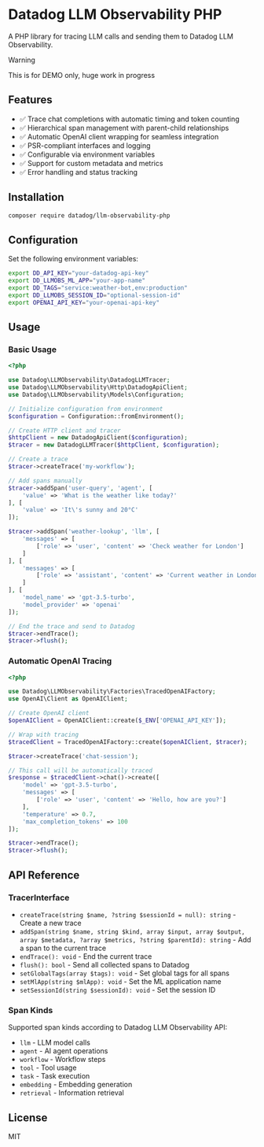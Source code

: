 # Datadog LLM Observability PHP

A PHP library for tracing LLM calls and sending them to Datadog LLM Observability.

>[!WARNING]
>This is for DEMO only, huge work in progress

## Features

- ✅ Trace chat completions with automatic timing and token counting
- ✅ Hierarchical span management with parent-child relationships
- ✅ Automatic OpenAI client wrapping for seamless integration
- ✅ PSR-compliant interfaces and logging
- ✅ Configurable via environment variables
- ✅ Support for custom metadata and metrics
- ✅ Error handling and status tracking

## Installation

```bash
composer require datadog/llm-observability-php
```

## Configuration

Set the following environment variables:

```bash
export DD_API_KEY="your-datadog-api-key"
export DD_LLMOBS_ML_APP="your-app-name"
export DD_TAGS="service:weather-bot,env:production"
export DD_LLMOBS_SESSION_ID="optional-session-id"
export OPENAI_API_KEY="your-openai-api-key"
```

## Usage

### Basic Usage

```php
<?php

use Datadog\LLMObservability\DatadogLLMTracer;
use Datadog\LLMObservability\Http\DatadogApiClient;
use Datadog\LLMObservability\Models\Configuration;

// Initialize configuration from environment
$configuration = Configuration::fromEnvironment();

// Create HTTP client and tracer
$httpClient = new DatadogApiClient($configuration);
$tracer = new DatadogLLMTracer($httpClient, $configuration);

// Create a trace
$tracer->createTrace('my-workflow');

// Add spans manually
$tracer->addSpan('user-query', 'agent', [
    'value' => 'What is the weather like today?'
], [
    'value' => 'It\'s sunny and 20°C'
]);

$tracer->addSpan('weather-lookup', 'llm', [
    'messages' => [
        ['role' => 'user', 'content' => 'Check weather for London']
    ]
], [
    'messages' => [
        ['role' => 'assistant', 'content' => 'Current weather in London: Sunny, 20°C']
    ]
], [
    'model_name' => 'gpt-3.5-turbo',
    'model_provider' => 'openai'
]);

// End the trace and send to Datadog
$tracer->endTrace();
$tracer->flush();
```

### Automatic OpenAI Tracing

```php
<?php

use Datadog\LLMObservability\Factories\TracedOpenAIFactory;
use OpenAI\Client as OpenAIClient;

// Create OpenAI client
$openAIClient = OpenAIClient::create($_ENV['OPENAI_API_KEY']);

// Wrap with tracing
$tracedClient = TracedOpenAIFactory::create($openAIClient, $tracer);

$tracer->createTrace('chat-session');

// This call will be automatically traced
$response = $tracedClient->chat()->create([
    'model' => 'gpt-3.5-turbo',
    'messages' => [
        ['role' => 'user', 'content' => 'Hello, how are you?']
    ],
    'temperature' => 0.7,
    'max_completion_tokens' => 100
]);

$tracer->endTrace();
$tracer->flush();
```

## API Reference

### TracerInterface

- `createTrace(string $name, ?string $sessionId = null): string` - Create a new trace
- `addSpan(string $name, string $kind, array $input, array $output, array $metadata, ?array $metrics, ?string $parentId): string` - Add a span to the current trace
- `endTrace(): void` - End the current trace
- `flush(): bool` - Send all collected spans to Datadog
- `setGlobalTags(array $tags): void` - Set global tags for all spans
- `setMlApp(string $mlApp): void` - Set the ML application name
- `setSessionId(string $sessionId): void` - Set the session ID

### Span Kinds

Supported span kinds according to Datadog LLM Observability API:

- `llm` - LLM model calls
- `agent` - AI agent operations
- `workflow` - Workflow steps
- `tool` - Tool usage
- `task` - Task execution
- `embedding` - Embedding generation
- `retrieval` - Information retrieval

## License

MIT

